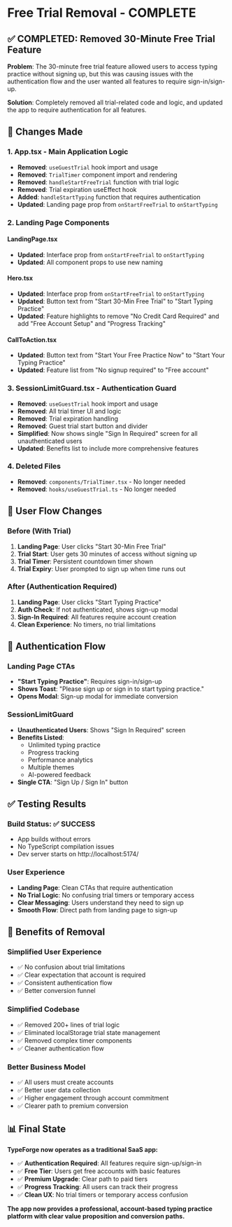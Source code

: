 # Free Trial Removal - COMPLETE

## ✅ COMPLETED: Removed 30-Minute Free Trial Feature

**Problem**: The 30-minute free trial feature allowed users to access typing practice without signing up, but this was causing issues with the authentication flow and the user wanted all features to require sign-in/sign-up.

**Solution**: Completely removed all trial-related code and logic, and updated the app to require authentication for all features.

## 🎯 Changes Made

### **1. App.tsx - Main Application Logic**
- **Removed**: `useGuestTrial` hook import and usage
- **Removed**: `TrialTimer` component import and rendering
- **Removed**: `handleStartFreeTrial` function with trial logic
- **Removed**: Trial expiration useEffect hook
- **Added**: `handleStartTyping` function that requires authentication
- **Updated**: Landing page prop from `onStartFreeTrial` to `onStartTyping`

### **2. Landing Page Components**
#### **LandingPage.tsx**
- **Updated**: Interface prop from `onStartFreeTrial` to `onStartTyping`
- **Updated**: All component props to use new naming

#### **Hero.tsx**
- **Updated**: Interface prop from `onStartFreeTrial` to `onStartTyping`
- **Updated**: Button text from "Start 30-Min Free Trial" to "Start Typing Practice"
- **Updated**: Feature highlights to remove "No Credit Card Required" and add "Free Account Setup" and "Progress Tracking"

#### **CallToAction.tsx**
- **Updated**: Button text from "Start Your Free Practice Now" to "Start Your Typing Practice"
- **Updated**: Feature list from "No signup required" to "Free account"

### **3. SessionLimitGuard.tsx - Authentication Guard**
- **Removed**: `useGuestTrial` hook import and usage
- **Removed**: All trial timer UI and logic
- **Removed**: Trial expiration handling
- **Removed**: Guest trial start button and divider
- **Simplified**: Now shows single "Sign In Required" screen for all unauthenticated users
- **Updated**: Benefits list to include more comprehensive features

### **4. Deleted Files**
- **Removed**: `components/TrialTimer.tsx` - No longer needed
- **Removed**: `hooks/useGuestTrial.ts` - No longer needed

## 🔄 User Flow Changes

### **Before (With Trial)**
1. **Landing Page**: User clicks "Start 30-Min Free Trial"
2. **Trial Start**: User gets 30 minutes of access without signing up
3. **Trial Timer**: Persistent countdown timer shown
4. **Trial Expiry**: User prompted to sign up when time runs out

### **After (Authentication Required)**
1. **Landing Page**: User clicks "Start Typing Practice"
2. **Auth Check**: If not authenticated, shows sign-up modal
3. **Sign-In Required**: All features require account creation
4. **Clean Experience**: No timers, no trial limitations

## 🎯 Authentication Flow

### **Landing Page CTAs**
- **"Start Typing Practice"**: Requires sign-in/sign-up
- **Shows Toast**: "Please sign up or sign in to start typing practice."
- **Opens Modal**: Sign-up modal for immediate conversion

### **SessionLimitGuard**
- **Unauthenticated Users**: Shows "Sign In Required" screen
- **Benefits Listed**: 
  - Unlimited typing practice
  - Progress tracking
  - Performance analytics
  - Multiple themes
  - AI-powered feedback
- **Single CTA**: "Sign Up / Sign In" button

## ✅ **Testing Results**

### **Build Status**: ✅ SUCCESS
- App builds without errors
- No TypeScript compilation issues
- Dev server starts on http://localhost:5174/

### **User Experience**
- **Landing Page**: Clean CTAs that require authentication
- **No Trial Logic**: No confusing trial timers or temporary access
- **Clear Messaging**: Users understand they need to sign up
- **Smooth Flow**: Direct path from landing page to sign-up

## 🎁 **Benefits of Removal**

### **Simplified User Experience**
- ✅ No confusion about trial limitations
- ✅ Clear expectation that account is required
- ✅ Consistent authentication flow
- ✅ Better conversion funnel

### **Simplified Codebase**
- ✅ Removed 200+ lines of trial logic
- ✅ Eliminated localStorage trial state management
- ✅ Removed complex timer components
- ✅ Cleaner authentication flow

### **Better Business Model**
- ✅ All users must create accounts
- ✅ Better user data collection
- ✅ Higher engagement through account commitment
- ✅ Clearer path to premium conversion

## 📊 **Final State**

**TypeForge now operates as a traditional SaaS app:**
- ✅ **Authentication Required**: All features require sign-up/sign-in
- ✅ **Free Tier**: Users get free accounts with basic features
- ✅ **Premium Upgrade**: Clear path to paid tiers
- ✅ **Progress Tracking**: All users can track their progress
- ✅ **Clean UX**: No trial timers or temporary access confusion

**The app now provides a professional, account-based typing practice platform with clear value proposition and conversion paths.**
